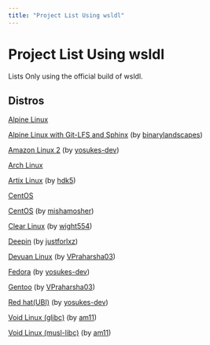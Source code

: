 ```yaml
---
title: "Project List Using wsldl"
---
```

# Project List Using wsldl
Lists Only using the official build of wsldl.

## Distros
[Alpine Linux](https://github.com/yuk7/AlpineWSL)

[Alpine Linux with Git-LFS and Sphinx](https://github.com/binarylandscapes/AlpineWSL) (by [binarylandscapes](https://github.com/binarylandscapes))

[Amazon Linux 2](https://github.com/yosukes-dev/AmazonWSL) (by [yosukes-dev](https://github.com/yosukes-dev))

[Arch Linux](https://github.com/yuk7/ArchWSL)

[Artix Linux](https://github.com/hdk5/ArtixWSL) (by [hdk5](https://github.com/hdk5))

[CentOS](https://github.com/yuk7/CentWSL)

[CentOS](https://github.com/mishamosher/CentOS-WSL) (by [mishamosher](https://github.com/mishamosher))

[Clear Linux](https://github.com/wight554/ClearWSL/) (by [wight554](https://github.com/wight554))

[Deepin](https://github.com/justforlxz/DeepinWSL/) (by [justforlxz](https://github.com/justforlxz))

[Devuan Linux](https://github.com/VPraharsha3/DevuanWSL) (by [VPraharsha03](https://github.com/VPraharsha03))

[Fedora](https://github.com/yosukes-dev/FedoraWSL) (by [yosukes-dev](https://github.com/yosukes-dev))

[Gentoo](https://github.com/VPraharsha03/GentooWSL2) (by [VPraharsha03](https://github.com/VPraharsha03))

[Red hat(UBI)](https://github.com/yosukes-dev/RHWSL) (by [yosukes-dev](https://github.com/yosukes-dev))

[Void Linux (glibc)](https://github.com/am11/VoidWSL) (by [am11](https://github.com/am11))

[Void Linux (musl-libc)](https://github.com/am11/VoidMuslWSL) (by [am11](https://github.com/am11))
